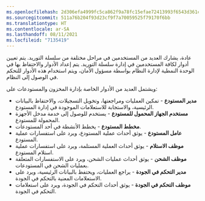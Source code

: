 ```yaml
---
ms.openlocfilehash: 2d306efa4999fc5ca862f9a78fc15efae72413993f6543d361cfda9b388767cf
ms.sourcegitcommit: 511a76b204f93d23cf9f7a70059525f79170f6bb
ms.translationtype: HT
ms.contentlocale: ar-SA
ms.lasthandoff: 08/11/2021
ms.locfileid: "7135419"
---
```

عادة، يشارك العديد من المستخدمين في مراحل مختلفة من سلسلة التوريد. يتم تعيين أدوار لكافة المستخدمين في إدارة سلسلة التوريد. يتم إعداد الأدوار والاحتفاظ بها في الوحدة النمطية لإدارة النظام بواسطة مسؤول الأمان، ويتم استخدام هذه الأدوار للتحكم في الوصول إلى النظام. 

ويشتمل العديد من الأدوار الخاصة بإدارة المخزون والمستودعات على:

-   **مدير المستودع** - تمكين العمليات ومراجعتها، وتخويل التسجيلات، والاحتفاظ بالبيانات الرئيسية، والاستجابة للاستعلامات الموجودة في إدارة المستودع.
-   **مستخدم الجهاز المحمول للمستودع** - يستخدم للوصول إلى خدمة مدخل الأجهزة المحمولة للمستودع.
-   **مخطط المستودع** - يخطط الأنشطة في أحد المستودعات.
-   **عامل المستودع** - يوثق أحداث عملية المستودع، ويرد على استفسارات عملية المستودع.
-   **موظف الاستلام** - يوثق أحداث العملية المستلمة، ويرد على استفسارات عملية استلام المستودع.
-   **موظف الشحن** - يوثق أحداث عمليات الشحن، ويرد على الاستفسارات المتعلقة بعمليات الشحن في المستودعات.
-   **مدير التحكم في الجودة** - يراجع العمليات، ويحتفظ بالبيانات الرئيسية، ويرد على الاستعلامات المعنية بالتحكم في الجودة.
-   **موظف التحكم في الجودة** - يوثق أحداث التحكم في الجودة، ويرد على استعلامات التحكم في الجودة.
